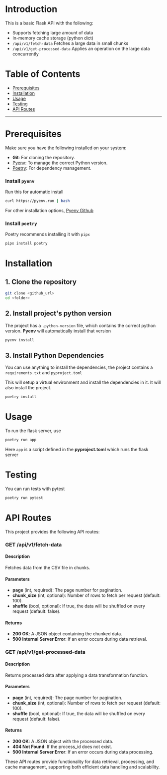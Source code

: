 # Introduction

This is a basic Flask API with the following:

- Supports fetching large amount of data
- In-memory cache storage (python dict)
- `/api/v1/fetch-data` Fetches a large data in small chunks
- `/api/v1/get-processed-data` Applies an operation on the large data concurrently

# Table of Contents

- [Prerequisites](#prerequisites)
- [Installation](#installation)
- [Usage](#usage)
- [Testing](#testing)
- [API Routes](#api-routes)

---

# Prerequisites

Make sure you have the following installed on your system:

- **Git**: For cloning the repository.
- [Pyenv](#install-pyenv): To manage the correct Python version.
- [Poetry](#install-poetry): For dependency management.

### Install `pyenv`

Run this for automatic install
```bash
curl https://pyenv.run | bash
```

For other installation options, [Pyenv Github](https://github.com/pyenv/pyenv?tab=readme-ov-file#installation)

### Install `poetry`

Poetry recommends installing it with `pipx`

```bash
pipx install poetry
```

# Installation

## 1. Clone the repository

   ```bash
   git clone <github_url>
   cd <folder>
   ```

## 2. Install project's python version

   The project has a `.python-version` file, which contains the correct python version. **Pyenv** will automatically install that version

   ```bash
   pyenv install
   ```

## 3. Install Python Dependencies

   You can use anything to install the dependencies, the project contains a `requirements.txt` and `pyproject.toml`

   This will setup a virtual environment and install the dependencies in it. It will also install the project.

   ```bash
   poetry install
   ```

# Usage

To run the flask server, use

```bash
poetry run app
```

Here `app` is a script defined in the **pyproject.toml** which runs the flask server

# Testing

You can run tests with pytest

```bash
poetry run pytest
```

# API Routes

This project provides the following API routes:
### <span class='request-type'>**GET**</span> <span class='route-name'>/api/v1/fetch-data</span>

  #### Description
  Fetches data from the CSV file in chunks.

  #### Parameters
  - **page** (int, required): The page number for pagination.
  - **chunk_size** (int, optional): Number of rows to fetch per request     (default: 100).
  - **shuffle** (bool, optional): If true, the data will be shuffled on every request (default: false).

  #### Returns
  - <span class='status-200'>**200 OK**</span>: A JSON object containing the chunked data.
  - <span class='status-error'>**500 Internal Server Error**</span>: If an error occurs during data retrieval.


### <span class='request-type'>**GET**</span> <span class='route-name'>/api/v1/get-processed-data</span>

  #### <span class="description">Description</span>
  Returns processed data after applying a data transformation function.

 #### Parameters
  - **page** (int, required): The page number for pagination.
  - **chunk_size** (int, optional): Number of rows to fetch per request     (default: 100).
  - **shuffle** (bool, optional): If true, the data will be shuffled on every request (default: false).

  #### Returns
  - <span class='status-200'>**200 OK**</span>: A JSON object with the processed data.<br />
  - <span class='status-error'>**404 Not Found**</span>: If the process_id does not exist.
  - <span class='status-error'>**500 Internal Server Error**</span>: If an error occurs during data processing.

These API routes provide functionality for data retrieval, processing, and cache management, supporting both efficient data handling and scalability.
